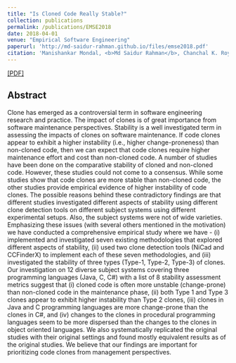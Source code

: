 ```yaml
---
title: "Is Cloned Code Really Stable?"
collection: publications
permalink: /publications/EMSE2018
date: 2018-04-01
venue: "Empirical Software Engineering"
paperurl: 'http://md-saidur-rahman.github.io/files/emse2018.pdf'
citation: 'Manishankar Mondal, <b>Md Saidur Rahman</b>, Chanchal K. Roy and Kevin A. Schneider  &quot;Is cloned code really stable?&quot; <i>Empirical Software Engineering (<b>EMSE</b>)</i>. 23(2), 693-770 (2018).'
---
```

[[PDF]](http://md-saidur-rahman.github.io/files/emse2018.pdf)

## Abstract
Clone has emerged as a controversial term in software engineering research and practice. The impact of clones is of great importance from software maintenance perspectives. Stability is a well investigated term in assessing the impacts of clones on software maintenance. If code clones appear to exhibit a higher instability (i.e., higher change-proneness) than non-cloned code, then we can expect that code clones require higher maintenance effort and cost than non-cloned code. A number of studies have been done on the comparative stability of cloned and non-cloned code. However, these studies could not come to a consensus. While some studies show that code clones are more stable than non-cloned code, the other studies provide empirical evidence of higher instability of code clones. The possible reasons behind these contradictory findings are that different studies investigated different aspects of stability using different clone detection tools on different subject systems using different experimental setups. Also, the subject systems were not of wide varieties. Emphasizing these issues (with several others mentioned in the motivation) we have conducted a comprehensive empirical study where we have - (i) implemented and investigated seven existing methodologies that explored different aspects of stability, (ii) used two clone detection tools (NiCad and CCFinderX) to implement each of these seven methodologies, and (iii) investigated the stability of three types (Type-1, Type-2, Type-3) of clones. Our investigation on 12 diverse subject systems covering three programming languages (Java, C, C#) with a list of 8 stability assessment metrics suggest that (i) cloned code is often more unstable (change-prone) than non-cloned code in the maintenance phase, (ii) both Type 1 and Type 3 clones appear to exhibit higher instability than Type 2 clones, (iii) clones in Java and C programming languages are more change-prone than the clones in C#, and (iv) changes to the clones in procedural programming languages seem to be more dispersed than the changes to the clones in object oriented languages. We also systematically replicated the original studies with their original settings and found mostly equivalent results as of the original studies. We believe that our findings are important for prioritizing code clones from management perspectives.